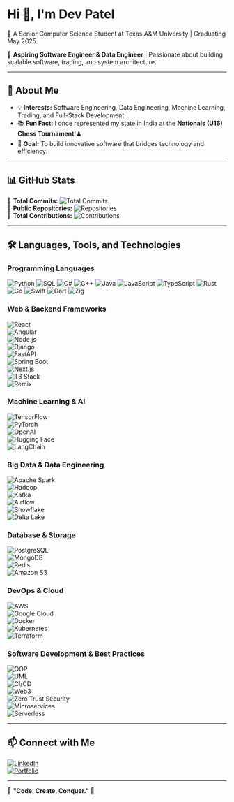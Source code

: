 # Hi 👋, I'm Dev Patel  

🚀 A Senior Computer Science Student at Texas A&M University | Graduating May 2025  

🎯 **Aspiring Software Engineer & Data Engineer** | Passionate about building scalable software, trading, and system architecture.  

---

## 📌 About Me  

- 💡 **Interests:** Software Engineering, Data Engineering, Machine Learning, Trading, and Full-Stack Development.  
- 📚 **Fun Fact:** I once represented my state in India at the **Nationals (U16) Chess Tournament**!♟️  
- 🎯 **Goal:** To build innovative software that bridges technology and efficiency.  

---

## 📊 GitHub Stats  

📌 **Total Commits:** ![Total Commits](https://img.shields.io/badge/Total%20Commits-500%2B-blue?style=for-the-badge&logo=github)  
📌 **Public Repositories:** ![Repositories](https://img.shields.io/badge/Public%20Repositories-26-green?style=for-the-badge&logo=github)  
📌 **Total Contributions:** ![Contributions](https://img.shields.io/badge/Total%20Contributions-1000%2B-purple?style=for-the-badge&logo=github)  

---

## 🛠️ Languages, Tools, and Technologies  

### **Programming Languages**  
![Python](https://img.shields.io/badge/-Python-3776AB?style=for-the-badge&logo=python&logoColor=white) ![SQL](https://img.shields.io/badge/-SQL-4479A1?style=for-the-badge&logo=mysql&logoColor=white) ![C#](https://img.shields.io/badge/-C%23-239120?style=for-the-badge&logo=csharp&logoColor=white) ![C++](https://img.shields.io/badge/-C++-00599C?style=for-the-badge&logo=cplusplus&logoColor=white) ![Java](https://img.shields.io/badge/-Java-007396?style=for-the-badge&logo=java&logoColor=white) ![JavaScript](https://img.shields.io/badge/-JavaScript-F7DF1E?style=for-the-badge&logo=javascript&logoColor=black) ![TypeScript](https://img.shields.io/badge/-TypeScript-3178C6?style=for-the-badge&logo=typescript&logoColor=white) ![Rust](https://img.shields.io/badge/-Rust-000000?style=for-the-badge&logo=rust&logoColor=white) ![Go](https://img.shields.io/badge/-Go-00ADD8?style=for-the-badge&logo=go&logoColor=white) ![Swift](https://img.shields.io/badge/-Swift-FA7343?style=for-the-badge&logo=swift&logoColor=white) ![Dart](https://img.shields.io/badge/-Dart-0175C2?style=for-the-badge&logo=dart&logoColor=white) ![Zig](https://img.shields.io/badge/-Zig-F7A41D?style=for-the-badge&logo=zig&logoColor=white)  

### **Web & Backend Frameworks**  
![React](https://img.shields.io/badge/-React-61DAFB?style=for-the-badge&logo=react&logoColor=black)  
![Angular](https://img.shields.io/badge/-Angular-DD0031?style=for-the-badge&logo=angular&logoColor=white)  
![Node.js](https://img.shields.io/badge/-Node.js-339933?style=for-the-badge&logo=nodedotjs&logoColor=white)  
![Django](https://img.shields.io/badge/-Django-092E20?style=for-the-badge&logo=django&logoColor=white)  
![FastAPI](https://img.shields.io/badge/-FastAPI-009688?style=for-the-badge&logo=fastapi&logoColor=white)  
![Spring Boot](https://img.shields.io/badge/-Spring%20Boot-6DB33F?style=for-the-badge&logo=springboot&logoColor=white)  
![Next.js](https://img.shields.io/badge/-Next.js-000000?style=for-the-badge&logo=nextdotjs&logoColor=white)  
![T3 Stack](https://img.shields.io/badge/-T3%20Stack-3178C6?style=for-the-badge&logo=typescript&logoColor=white)  
![Remix](https://img.shields.io/badge/-Remix-000000?style=for-the-badge&logo=remix&logoColor=white)  

### **Machine Learning & AI**  
![TensorFlow](https://img.shields.io/badge/-TensorFlow-FF6F00?style=for-the-badge&logo=tensorflow&logoColor=white)  
![PyTorch](https://img.shields.io/badge/-PyTorch-EE4C2C?style=for-the-badge&logo=pytorch&logoColor=white)  
![OpenAI](https://img.shields.io/badge/-OpenAI-412991?style=for-the-badge&logo=openai&logoColor=white)  
![Hugging Face](https://img.shields.io/badge/-Hugging%20Face-FFCC00?style=for-the-badge&logo=huggingface&logoColor=black)  
![LangChain](https://img.shields.io/badge/-LangChain-48C9B0?style=for-the-badge&logo=python&logoColor=white)  

### **Big Data & Data Engineering**  
![Apache Spark](https://img.shields.io/badge/-Apache%20Spark-E25A1C?style=for-the-badge&logo=apachespark&logoColor=white)  
![Hadoop](https://img.shields.io/badge/-Hadoop-66CCFF?style=for-the-badge&logo=apachehadoop&logoColor=white)  
![Kafka](https://img.shields.io/badge/-Kafka-231F20?style=for-the-badge&logo=apachekafka&logoColor=white)  
![Airflow](https://img.shields.io/badge/-Airflow-017CEE?style=for-the-badge&logo=apacheairflow&logoColor=white)  
![Snowflake](https://img.shields.io/badge/-Snowflake-29B5E8?style=for-the-badge&logo=snowflake&logoColor=white)  
![Delta Lake](https://img.shields.io/badge/-Delta%20Lake-005F9E?style=for-the-badge&logo=deltalake&logoColor=white)  

### **Database & Storage**  
![PostgreSQL](https://img.shields.io/badge/-PostgreSQL-336791?style=for-the-badge&logo=postgresql&logoColor=white)  
![MongoDB](https://img.shields.io/badge/-MongoDB-47A248?style=for-the-badge&logo=mongodb&logoColor=white)  
![Redis](https://img.shields.io/badge/-Redis-DC382D?style=for-the-badge&logo=redis&logoColor=white)  
![Amazon S3](https://img.shields.io/badge/-Amazon%20S3-569A31?style=for-the-badge&logo=amazons3&logoColor=white)  

### **DevOps & Cloud**  
![AWS](https://img.shields.io/badge/-AWS-FF9900?style=for-the-badge&logo=amazonaws&logoColor=white)  
![Google Cloud](https://img.shields.io/badge/-Google%20Cloud-4285F4?style=for-the-badge&logo=googlecloud&logoColor=white)  
![Docker](https://img.shields.io/badge/-Docker-2496ED?style=for-the-badge&logo=docker&logoColor=white)  
![Kubernetes](https://img.shields.io/badge/-Kubernetes-326CE5?style=for-the-badge&logo=kubernetes&logoColor=white)  
![Terraform](https://img.shields.io/badge/-Terraform-7B42BC?style=for-the-badge&logo=terraform&logoColor=white)  

### **Software Development & Best Practices**  
![OOP](https://img.shields.io/badge/-OOP-00599C?style=for-the-badge&logo=oop&logoColor=white)  
![UML](https://img.shields.io/badge/-UML-888888?style=for-the-badge&logo=uml&logoColor=white)  
![CI/CD](https://img.shields.io/badge/-CI/CD-6E6E6E?style=for-the-badge&logo=git&logoColor=white)  
![Web3](https://img.shields.io/badge/-Web3-3C3C3D?style=for-the-badge&logo=ethereum&logoColor=white)  
![Zero Trust Security](https://img.shields.io/badge/-Zero%20Trust-FF0000?style=for-the-badge&logo=security&logoColor=white)  
![Microservices](https://img.shields.io/badge/-Microservices-6DB33F?style=for-the-badge&logo=grpc&logoColor=white)  
![Serverless](https://img.shields.io/badge/-Serverless-FD5750?style=for-the-badge&logo=serverless&logoColor=white)  


---

## 📫 Connect with Me  

[![LinkedIn](https://img.shields.io/badge/-LinkedIn-0A66C2?style=for-the-badge&logo=linkedin&logoColor=white)](https://www.linkedin.com/in/devpatel3547)  
[![Portfolio](https://img.shields.io/badge/-Portfolio-000000?style=for-the-badge&logo=codepen&logoColor=white)](https://people.tamu.edu/~devrpatel04)  

---

🎯 **"Code, Create, Conquer."** 🚀  
